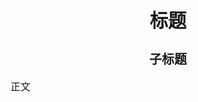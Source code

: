 <!DOCTYPE html>
<html>
<head>
<meta charset="utf-8">
<style>
h1 {
    font-size: 22pt;
    font-family: SimHei;
    text-align:center;
}
h2 {
    font-size: 15pt;
    font-family: SimSun;
    text-align:center;
}
p {
    font-size: 12pt;
    font-family: SimSun;
}
</style>
</head>

<body>

<h1>标题</h1>
<h2>子标题</h2>
<p>正文</p>

</body>
</html>